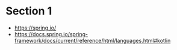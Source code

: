 # Section 1
* https://spring.io/
* https://docs.spring.io/spring-framework/docs/current/reference/html/languages.html#kotlin
